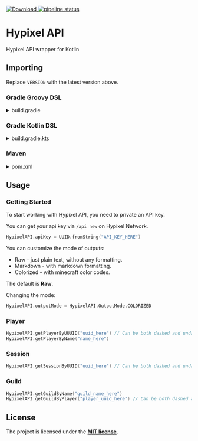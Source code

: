 [ ![Download](https://api.bintray.com/packages/mdashlw/maven/hypixel-api/images/download.svg) ](https://bintray.com/mdashlw/maven/hypixel-api/_latestVersion)
[![pipeline status](https://gitlab.com/mdashlw/hypixel-api/badges/master/pipeline.svg)](https://gitlab.com/mdashlw/hypixel-api/commits/master)

# Hypixel API

Hypixel API wrapper for Kotlin

## Importing

Replace `VERSION` with the latest version above.

### Gradle Groovy DSL

<details><summary>build.gradle</summary>
<p>

```gradle
repositories {
    jcenter()
}

dependencies {
    implementation 'ru.mdashlw.hypixel:hypixel-api:VERSION'
}
```

</p>
</details>

### Gradle Kotlin DSL

<details><summary>build.gradle.kts</summary>
<p>

```kotlin
repositories {
    jcenter()
}

dependencies {
    implementation("ru.mdashlw.hypixel:hypixel-api:VERSION")
}
```

</p>
</details>

### Maven

<details><summary>pom.xml</summary>
<p>

```xml
<depedencies>
    <dependency>
        <groupId>ru.mdashlw.hypixel</groupId>
        <artifactId>hypixel-api</artifactId>
        <version>VERSION</version>
  </dependency>
</depedencies>

<repositories>
    <repository>
      <id>jcenter</id>
      <name>JCenter</name>
      <url>https://jcenter.bintray.com/</url>
    </repository>
</repositories>
```

</p>
</details>

## Usage

### Getting Started

To start working with Hypixel API, you need to private an API key.

You can get your api key via `/api new` on Hypixel Network.

```kotlin
HypixelAPI.apiKey = UUID.fromString("API_KEY_HERE")
```

You can customize the mode of outputs:

* Raw - just plain text, without any formatting.
* Markdown - with markdown formatting.
* Colorized - with minecraft color codes.

The default is **Raw**.

Changing the mode:

```kotlin
HypixelAPI.outputMode = HypixelAPI.OutputMode.COLORIZED
```

### Player

```kotlin
HypixelAPI.getPlayerByUUUID("uuid_here") // Can be both dashed and undashed
HypixelAPI.getPlayerByName("name_here")
```

### Session

```kotlin
HypixelAPI.getSessionByUUID("uuid_here") // Can be both dashed and undashed
```

### Guild

```kotlin
HypixelAPI.getGuildByName("guild_name_here")
HypixelAPI.getGuildByPlayer("player_uuid_here") // Can be both dashed and undashed
```

## License

The project is licensed under the **[MIT license](https://choosealicense.com/licenses/mit/)**.
